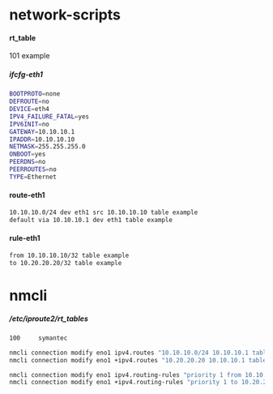 # network-scripts

#### rt_table
101 example
 
##### ifcfg-eth1
```bash
BOOTPROTO=none
DEFROUTE=no
DEVICE=eth4
IPV4_FAILURE_FATAL=yes
IPV6INIT=no
GATEWAY=10.10.10.1
IPADDR=10.10.10.10
NETMASK=255.255.255.0
ONBOOT=yes
PEERDNS=no
PEERROUTES=no
TYPE=Ethernet
 ```
#### route-eth1
```bash
10.10.10.0/24 dev eth1 src 10.10.10.10 table example
default via 10.10.10.1 dev eth1 table example
```

#### rule-eth1
```bash
from 10.10.10.10/32 table example
to 10.20.20.20/32 table example
```

# nmcli

##### /etc/iproute2/rt_tables
```bash
100     symantec
```

```bash
nmcli connection modify eno1 ipv4.routes "10.10.10.0/24 10.10.10.1 table=100 src=10.10.10.10"
nmcli connection modify eno1 +ipv4.routes "10.20.20.20 10.10.10.1 table=100"
```

```bash
nmcli connection modify eno1 ipv4.routing-rules "priority 1 from 10.10.10.10/32 table 100"
nmcli connection modify eno1 +ipv4.routing-rules "priority 1 to 10.20.20.20/32 table 100"
```
